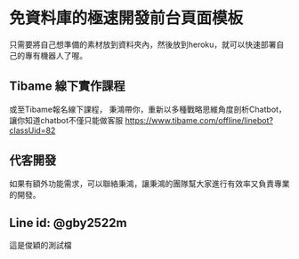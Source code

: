 # 免資料庫的極速開發前台頁面模板
只需要將自己想準備的素材放到資料夾內，然後放到heroku，就可以快速部署自己的專有機器人了喔。

## Tibame 線下實作課程
或至Tibame報名線下課程，
秉鴻帶你，重新以多種戰略思維角度剖析Chatbot，讓你知道chatbot不僅只能做客服
https://www.tibame.com/offline/linebot?classUid=82

## 代客開發 
如果有額外功能需求，可以聯絡秉鴻，讓秉鴻的團隊幫大家進行有效率又負責專業的開發。

## Line id: @gby2522m

這是俊穎的測試檔